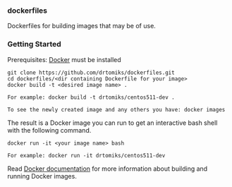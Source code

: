 ### dockerfiles

Dockerfiles for building images that may be of use.

### Getting Started

Prerequisites: [Docker](https://www.docker.com/) must be installed

	git clone https://github.com/drtomiks/dockerfiles.git
	cd dockerfiles/<dir containing Dockerfile for your image>
	docker build -t <desired image name> .
	
	For example: docker build -t drtomiks/centos511-dev .
	
	To see the newly created image and any others you have: docker images

The result is a Docker image you can run to get an interactive bash shell with the following command.

    docker run -it <your image name> bash
	
	For example: docker run -it drtomiks/centos511-dev
	
Read [Docker documentation](https://www.docker.com/) for more information about building and running Docker images.
